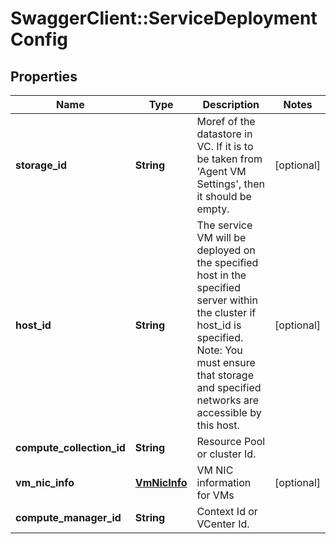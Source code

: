 # SwaggerClient::ServiceDeploymentConfig

## Properties
Name | Type | Description | Notes
------------ | ------------- | ------------- | -------------
**storage_id** | **String** | Moref of the datastore in VC. If it is to be taken from &#39;Agent VM Settings&#39;, then it should be empty. | [optional] 
**host_id** | **String** | The service VM will be deployed on the specified host in the specified server within the cluster if host_id is specified. Note: You must ensure that storage and specified networks are accessible       by this host.  | [optional] 
**compute_collection_id** | **String** | Resource Pool or cluster Id. | 
**vm_nic_info** | [**VmNicInfo**](VmNicInfo.md) | VM NIC information for VMs | [optional] 
**compute_manager_id** | **String** | Context Id or VCenter Id. | 


